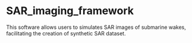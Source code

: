 # SAR_imaging_framework

This software allows users to simulates SAR images of submarine wakes, facilitating the creation of synthetic SAR dataset.
